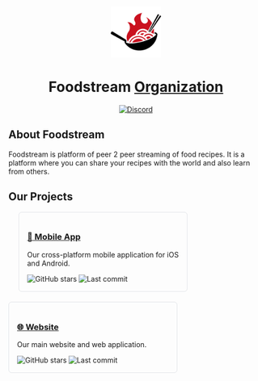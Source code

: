 <div align="center">

<a href="https://www.foodstream.live">
    <img src="./logo_foodstream.png" alt="Foodstream" title="Foodstream" width="100"/>
</a>

# Foodstream [Organization](#)

[![Discord](https://img.shields.io/discord/1343865419995418687)](https://discord.gg/msWJhKv5UD)

</div>

## About Foodstream

Foodstream is platform of peer 2 peer streaming of food recipes. It is a platform where you can share your recipes with the world and also learn from others.

## Our Projects

<div style="display: flex; gap: 20px; flex-wrap: wrap;">
  <a href="https://github.com/Foodstream-io/mobile" style="text-decoration: none;">
    <div style="border: 1px solid #e1e4e8; border-radius: 6px; padding: 16px; width: 300px;">
      <h3><a href="https://github.com/Foodstream-io/mobile">📱 Mobile App</a></h3>
      <p>Our cross-platform mobile application for iOS and Android.</p>
      <img src="https://img.shields.io/github/stars/Foodstream-io/mobile?style=social" alt="GitHub stars">
      <img src="https://img.shields.io/github/last-commit/Foodstream-io/mobile" alt="Last commit">
    </div>
  </a>

  <a href="https://github.com/Foodstream-io/website" style="text-decoration: none;">
    <div style="border: 1px solid #e1e4e8; border-radius: 6px; padding: 16px; width: 300px;">
      <h3><a href="https://github.com/Foodstream-io/website">🌐 Website</a></h3>
      <p>Our main website and web application.</p>
      <img src="https://img.shields.io/github/stars/Foodstream-io/website?style=social" alt="GitHub stars">
      <img src="https://img.shields.io/github/last-commit/Foodstream-io/website" alt="Last commit">
    </div>
  </a>
</div>